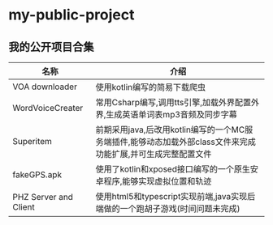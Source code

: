 # my-public-project
## 我的公开项目合集

|名称|介绍|
|-|-| 
| VOA downloader| 使用kotlin编写的简易下载爬虫 |
| WordVoiceCreater | 常用Csharp编写,调用tts引擎,加载外界配置外界,生成英语单词表mp3音频及同步字幕 |
| Superitem | 前期采用java,后改用kotlin编写的一个MC服务端插件,能够动态加载外部class文件来完成功能扩展,并可生成完整配置文件|
| fakeGPS.apk | 使用了kotlin和xposed接口编写的一个原生安卓程序,能够实现虚拟位置和轨迹 | 
| PHZ Server and Client | 使用html5和typescript实现前端,java实现后端做的一个跑胡子游戏(时间问题未完成)
